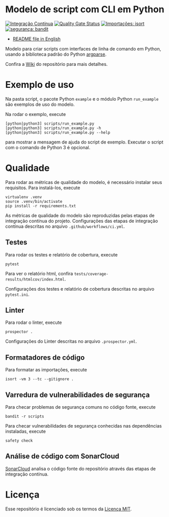 # Modelo de script com CLI em Python

[![Integração Contínua](https://github.com/mateusoliveira43/python-cli-script-template/actions/workflows/ci.yml/badge.svg)](https://github.com/mateusoliveira43/python-cli-script-template/actions)
[![Quality Gate Status](https://sonarcloud.io/api/project_badges/measure?project=mateusoliveira43_python-cli-script-template&metric=alert_status)](https://sonarcloud.io/summary/new_code?id=mateusoliveira43_python-cli-script-template)
[![Importações: isort](https://img.shields.io/badge/%20imports-isort-%231674b1?style=flat&labelColor=ef8336)](https://pycqa.github.io/isort/)
[![segurança: bandit](https://img.shields.io/badge/security-bandit-yellow.svg)](https://github.com/PyCQA/bandit)

- [README file in English](../README.md)

Modelo para criar scripts com interfaces de linha de comando em Python, usando a biblioteca padrão do Python [argparse](https://docs.python.org/3/library/argparse.html).

Confira a [Wiki](https://github.com/mateusoliveira43/python-cli-script-template/wiki) do repositório para mais detalhes.

# Exemplo de uso

Na pasta script, o pacote Python `example` e o módulo Python `run_example` são exemplos de uso do modelo.

Na rodar o exemplo, execute
```
[python|python3] scripts/run_example.py
[python|python3] scripts/run_example.py -h
[python|python3] scripts/run_example.py --help
```
para mostrar a mensagem de ajuda do script de exemplo. Executar o script com o comando de Python 3 é opcional.

# Qualidade

Para rodar as métricas de qualidade do modelo, é necessário instalar seus requisitos. Para instalá-los, execute
```
virtualenv .venv
source .venv/bin/activate
pip install -r requirements.txt
```

As métricas de qualidade do modelo são reproduzidas pelas etapas de integração contínua do projeto. Configurações das etapas de integração contínua descritas no arquivo `.github/workflows/ci.yml`.

## Testes

Para rodar os testes e relatório de cobertura, execute
```
pytest
```

Para ver o relatório html, confira `tests/coverage-results/htmlcov/index.html`.

Configurações dos testes e relatório de cobertura descritas no arquivo `pytest.ini`.

## Linter

Para rodar o linter, execute
```
prospector .
```

Configurações do Linter descritas no arquivo `.prospector.yml`.

## Formatadores de código

Para formatar as importações, execute
```
isort -vm 3 --tc --gitignore .
```

## Varredura de vulnerabilidades de segurança

Para checar problemas de segurança comuns no código fonte, execute
```
bandit -r scripts
```

Para checar vulnerabilidades de segurança conhecidas nas dependências instaladas, execute
```
safety check
```

## Análise de código com SonarCloud

[SonarCloud](https://sonarcloud.io/) analisa o código fonte do repositório através das etapas de integração contínua.

# Licença

Esse repositório é licenciado sob os termos da [Licença MIT](LICENSE).
